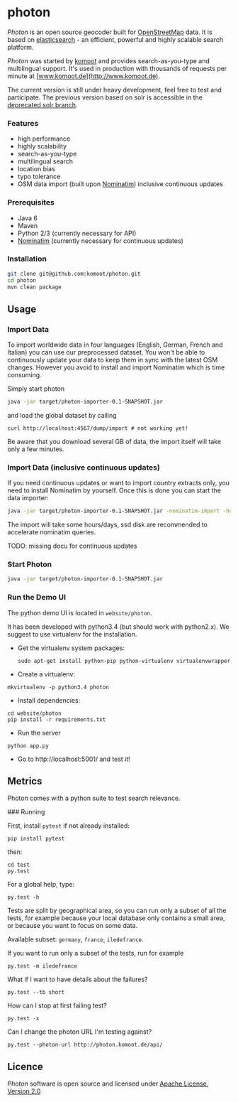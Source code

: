 # photon

_Photon_ is an open source geocoder built for [OpenStreetMap](http://www.osm.org) data. It is based on [elasticsearch](http://elasticsearch.org/) - an efficient, powerful and highly scalable search platform.

_Photon_ was started by [komoot](http://www.komoot.de) and provides search-as-you-type and multilingual support. It's used in production with thousands of requests per minute at [www.komoot.de](http://www.komoot.de).

The current version is still under heavy development, feel free to test and participate. The previous version based on solr is accessible in the [deprecated solr branch](https://github.com/komoot/photon/tree/deprecated-solr-version).

### Features
- high performance
- highly scalability
- search-as-you-type
- multilingual search
- location bias
- typo tolerance
- OSM data import (built upon [Nominatim](https://github.com/twain47/Nominatim)) inclusive continuous updates

### Prerequisites
  - Java 6
  - Maven
  - Python 2/3 (currently necessary for API)
  - [Nominatim](https://github.com/twain47/Nominatim) (currently necessary for continuous updates)

### Installation
```bash
git clone git@github.com:komoot/photon.git
cd photon
mvn clean package
```

## Usage

### Import Data
To import worldwide data in four languages (English, German, French and Italian) you can use our preprocessed
dataset. You won't be able to continuously update your data to keep them in sync with the latest OSM changes. However
you avoid to install and import Nominatim which is time consuming.

Simply start photon
```bash
java -jar target/photon-importer-0.1-SNAPSHOT.jar
```

and load the global dataset by calling
```
curl http://localhost:4567/dump/import # not working yet!
```
Be aware that you download several GB of data, the import itself will take only a few minutes.

### Import Data (inclusive continuous updates)
If you need continuous updates or want to import country extracts only, you need to install Nominatim by yourself. Once
this is done you can start the data importer:

```bash
java -jar target/photon-importer-0.1-SNAPSHOT.jar -nominatim-import -host localhost -port 5432 -database nominatim -user nominatim -password ...
```

The import will take some hours/days, ssd disk are recommended to accelerate nominatim queries.

TODO: missing docu for continuous updates

### Start Photon
```bash
java -jar target/photon-importer-0.1-SNAPSHOT.jar
```

### Run the Demo UI

The python demo UI is located in `website/photon`.

It has been developed with python3.4 (but should work with python2.x). We suggest to use virtualenv for the installation.

* Get the virtualenv system packages:
  ```
  sudo apt-get install python-pip python-virtualenv virtualenvwrapper
  ```
* Create a virtualenv:
 ```
 mkvirtualenv -p python3.4 photon
 ```
* Install dependencies:
 ```
 cd website/photon
 pip install -r requirements.txt
 ```
* Run the server
 ```
 python app.py
 ```
* Go to http://localhost:5001/ and test it!

## Metrics

Photon comes with a python suite to test search relevance.

### Running

First, install `pytest` if not already installed:

    pip install pytest

then:

    cd test
    py.test

For a global help, type:

    py.test -h

Tests are split by geographical area, so you can run only a subset of all the tests,
for example because your local database only contains a small area, or because you want
to focus on some data.

Available subset: `germany`, `france`, `iledefrance`.

If you want to run only a subset of the tests, run for example

    py.test -m iledefrance

What if I want to have details about the failures?

    py.test --tb short

How can I stop at first failing test?

    py.test -x

Can I change the photon URL I'm testing against?

    py.test --photon-url http://photon.komoot.de/api/

## Licence
_Photon_ software is open source and licensed under [Apache License, Version 2.0](http://opensource.org/licenses/Apache-2.0)
